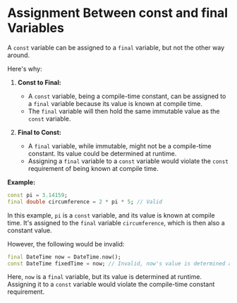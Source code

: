 # Assignment Between const and final Variables

A `const` variable can be assigned to a `final` variable, but not the other way around. 

Here's why:

1. **Const to Final:**
   - A `const` variable, being a compile-time constant, can be assigned to a `final` variable because its value is known at compile time.
   - The `final` variable will then hold the same immutable value as the `const` variable.

2. **Final to Const:**
   - A `final` variable, while immutable, might not be a compile-time constant. Its value could be determined at runtime.
   - Assigning a `final` variable to a `const` variable would violate the `const` requirement of being known at compile time.

**Example:**

```dart
const pi = 3.14159;
final double circumference = 2 * pi * 5; // Valid
```

In this example, `pi` is a `const` variable, and its value is known at compile time. It's assigned to the `final` variable `circumference`, which is then also a constant value.

However, the following would be invalid:

```dart
final DateTime now = DateTime.now();
const DateTime fixedTime = now; // Invalid, now's value is determined at runtime
```

Here, `now` is a `final` variable, but its value is determined at runtime. Assigning it to a `const` variable would violate the compile-time constant requirement.
